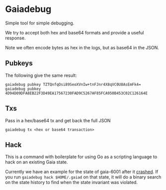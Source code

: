 # Gaiadebug

Simple tool for simple debugging.

We try to accept both hex and base64 formats and provide a useful response.

Note we often encode bytes as hex in the logs, but as base64 in the JSON.

## Pubkeys

The following give the same result:

```
gaiadebug pubkey TZTQnfqOsi89SeoXVnIw+tnFJnr4X8qVC0U8AsEmFk4=
gaiadebug pubkey 4D94D09DFA8EB22F3D49EA17567230FAD9C5267AF85FCA950B453C02C126164E
```

## Txs

Pass in a hex/base64 tx and get back the full JSON

```
gaiadebug tx <hex or base64 transaction>
```

## Hack

This is a command with boilerplate for using Go as a scripting language to hack
on an existing Gaia state.

Currently we have an example for the state of gaia-6001 after it
[crashed](https://github.com/ftlnetwork/ftlnetwork-sdk/blob/master/cmd/gaia/testnets/STATUS.md#june-13-2018-230-est---published-postmortem-of-gaia-6001-failure). 
If you run `gaiadebug hack $HOME/.gaiad` on that 
state, it will do a binary search on the state history to find when the state
invariant was violated.
